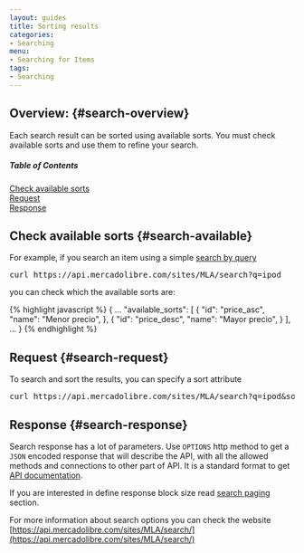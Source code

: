```yaml
---
layout: guides
title: Sorting results
categories: 
- Searching
menu: 
- Searching for Items
tags: 
- Searching
---
```


## Overview: {#search-overview}

Each search result can be sorted using available sorts. You must check available sorts and use them to refine your search. 


<div class="contents">
  <h5>Table of Contents</h5>
  <dl>
    <dt><a href="javascript:void(0)" onClick="goToByScroll('search-available')">Check available sorts</a></dt>
    <dt><a href="javascript:void(0)" onClick="goToByScroll('search-response')">Request</a></dt>
    <dt><a href="javascript:void(0)" onClick="goToByScroll('search-response')">Response</a></dt>
  </dl>
</div>


## Check available sorts {#search-available}

For example, if you search an item using a simple [search by query](/search-by-text-query)

<pre class="terminal">
curl https://api.mercadolibre.com/sites/MLA/search?q=ipod
</pre>

you can check which the available sorts are:

{% highlight javascript %}
{
  ...
  "available_sorts": [
    {
      "id": "price_asc",
      "name": "Menor precio",
    },
    {
      "id": "price_desc",
      "name": "Mayor precio",
    }
  ],
  ...
}
{% endhighlight %}

## Request {#search-request}

To search and sort the results, you can specify a sort attribute 

<pre class="terminal">
curl https://api.mercadolibre.com/sites/MLA/search?q=ipod&amp;sort=price_asc
</pre>

## Response {#search-response}

Search response has a lot of parameters. Use <code>OPTIONS</code> http method to get a <code>JSON</code> encoded response that will describe the API, with all the allowed methods and connections to other part of API. It is a standard format to get [API documentation](/design-considerations/#options).

If you are interested in define response block size read [search paging](/search-paging) section.

For more information about search options you can check the website [https://api.mercadolibre.com/sites/MLA/search/](https://api.mercadolibre.com/sites/MLA/search/)




